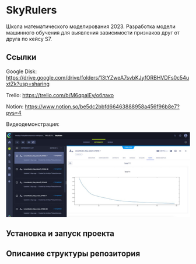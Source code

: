 # SkyRulers
Школа математического моделирования 2023. Разработка модели машинного обучения для выявления зависимости признаков друг от друга по кейсу S7.

## Ссылки
Google Disk: https://drive.google.com/drive/folders/13tYZweA7svbKJyfORBHVDFs0c54uxtZk?usp=sharing

Trello: https://trello.com/b/M6qpalEy/облако

Notion: https://www.notion.so/be5dc2bbfd66463888958a456f96b8e7?pvs=4

Видеодемонстрация: 

![Alt text](https://github.com/tainella/SkyRulers/blob/f6fc7e3082d6431ce770bf20cbc611eca71b1d59/screenshot.jfif "title")

## Установка и запуск проекта

## Описание структуры репозитория

